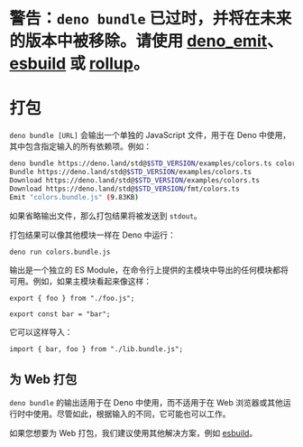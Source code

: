 # 警告：`deno bundle` 已过时，并将在未来的版本中被移除。请使用 [deno_emit](https://github.com/denoland/deno_emit)、[esbuild](https://esbuild.github.io/) 或 [rollup](https://rollupjs.org)。

# 打包

`deno bundle [URL]` 会输出一个单独的 JavaScript 文件，用于在 Deno
中使用，其中包含指定输入的所有依赖项。例如：

```bash
deno bundle https://deno.land/std@$STD_VERSION/examples/colors.ts colors.bundle.js
Bundle https://deno.land/std@$STD_VERSION/examples/colors.ts
Download https://deno.land/std@$STD_VERSION/examples/colors.ts
Download https://deno.land/std@$STD_VERSION/fmt/colors.ts
Emit "colors.bundle.js" (9.83KB)
```

如果省略输出文件，那么打包结果将被发送到 `stdout`。

打包结果可以像其他模块一样在 Deno 中运行：

```bash
deno run colors.bundle.js
```

输出是一个独立的 ES
Module，在命令行上提供的主模块中导出的任何模块都将可用。例如，如果主模块看起来像这样：

```ts, ignore
export { foo } from "./foo.js";

export const bar = "bar";
```

它可以这样导入：

```ts, ignore
import { bar, foo } from "./lib.bundle.js";
```

## 为 Web 打包

`deno bundle` 的输出适用于在 Deno 中使用，而不适用于在 Web
浏览器或其他运行时中使用。尽管如此，根据输入的不同，它可能也可以工作。

如果您想要为 Web 打包，我们建议使用其他解决方案，例如
[esbuild](https://esbuild.github.io/)。
